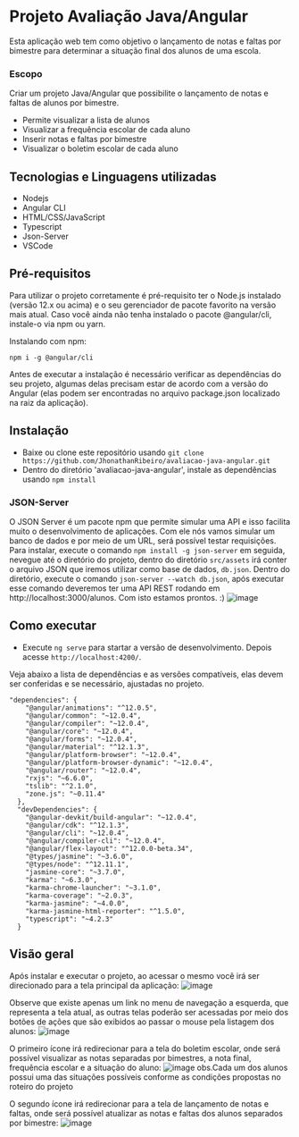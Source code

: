 # Projeto Avaliação Java/Angular

Esta aplicação web tem como objetivo o lançamento de notas e faltas por bimestre para determinar a situação final dos alunos de uma escola.

### Escopo
Criar um projeto Java/Angular que possibilite o lançamento de notas e faltas de alunos por bimestre.
- Permite visualizar a lista de alunos
- Visualizar a frequência escolar de cada aluno
- Inserir notas e faltas por bimestre
- Visualizar o boletim escolar de cada aluno

## Tecnologias e Linguagens utilizadas
- Nodejs
- Angular CLI
- HTML/CSS/JavaScript
- Typescript
- Json-Server
- VSCode

## Pré-requisitos
Para utilizar o projeto corretamente é pré-requisito ter o Node.js instalado (versão 12.x ou acima) e o seu gerenciador de pacote favorito na versão mais atual. Caso você ainda não tenha instalado o pacote @angular/cli, instale-o via npm ou yarn.

Instalando com npm:

```npm i -g @angular/cli```

Antes de executar a instalação é necessário verificar as dependências do seu projeto, algumas delas precisam estar de acordo com a versão do Angular (elas podem ser encontradas no arquivo package.json localizado na raiz da aplicação).

## Instalação
- Baixe ou clone este repositório usando ```git clone https://github.com/JhonathanRibeiro/avaliacao-java-angular.git```
- Dentro do diretório 'avaliacao-java-angular', instale as dependências usando ```npm install```

### JSON-Server
O JSON Server é um pacote npm que permite simular uma API e isso facilita muito o desenvolvimento de aplicações. Com ele nós vamos simular um banco de dados e por meio de um URL, será possível testar requisições. Para instalar, execute o comando ```npm install -g json-server``` em seguida, nevegue até o diretório do projeto, dentro do diretório ```src/assets``` irá conter o arquivo JSON que iremos utilizar como base de dados, ```db.json```. Dentro do diretório, execute o comando ```json-server --watch db.json```, após executar esse comando deveremos ter uma API REST rodando em http://localhost:3000/alunos. Com isto estamos prontos. :)
![image](https://user-images.githubusercontent.com/37172038/127853849-b16d0a92-634f-4b76-8a7a-bc8d2492bcf7.png)


## Como executar
- Execute ```ng serve``` para startar a versão de desenvolvimento. Depois acesse ```http://localhost:4200/```. 

Veja abaixo a lista de dependências e as versões compatíveis, elas devem ser conferidas e se necessário, ajustadas no projeto.
```
"dependencies": {
    "@angular/animations": "^12.0.5",
    "@angular/common": "~12.0.4",
    "@angular/compiler": "~12.0.4",
    "@angular/core": "~12.0.4",
    "@angular/forms": "~12.0.4",
    "@angular/material": "^12.1.3",
    "@angular/platform-browser": "~12.0.4",
    "@angular/platform-browser-dynamic": "~12.0.4",
    "@angular/router": "~12.0.4",
    "rxjs": "~6.6.0",
    "tslib": "^2.1.0",
    "zone.js": "~0.11.4"
  },
  "devDependencies": {
    "@angular-devkit/build-angular": "~12.0.4",
    "@angular/cdk": "^12.1.3",
    "@angular/cli": "~12.0.4",
    "@angular/compiler-cli": "~12.0.4",
    "@angular/flex-layout": "^12.0.0-beta.34",
    "@types/jasmine": "~3.6.0",
    "@types/node": "^12.11.1",
    "jasmine-core": "~3.7.0",
    "karma": "~6.3.0",
    "karma-chrome-launcher": "~3.1.0",
    "karma-coverage": "~2.0.3",
    "karma-jasmine": "~4.0.0",
    "karma-jasmine-html-reporter": "^1.5.0",
    "typescript": "~4.2.3"
  }
```
## Visão geral
Após instalar e executar o projeto, ao acessar o mesmo você irá ser direcionado para a tela principal da aplicação:
![image](https://user-images.githubusercontent.com/37172038/127805230-3cb51617-9679-4192-a26f-79b0e6492804.png)

Observe que existe apenas um link no menu de navegação a esquerda, que representa a tela atual, as outras telas poderão ser acessadas por meio dos botões de ações que são exibidos ao passar o mouse pela listagem dos alunos:
![image](https://user-images.githubusercontent.com/37172038/127805351-709ec419-4270-4c74-8c01-e03be9009663.png)

O primeiro ícone irá redirecionar para a tela do boletim escolar, onde será possível visualizar as notas separadas por bimestres, a nota final, frequência escolar e a situação do aluno:
![image](https://user-images.githubusercontent.com/37172038/127805443-e8169406-36fe-4957-b624-aa59723e7dcf.png)
obs.Cada um dos alunos possui uma das situações possíveis conforme as condições propostas no roteiro do projeto

O segundo ícone irá redirecionar para a tela de lançamento de notas e faltas, onde será possível atualizar as notas e faltas dos alunos separados por bimestre:
![image](https://user-images.githubusercontent.com/37172038/127805620-ce59e4a9-c53b-4d52-99f0-464abc3d18a0.png)